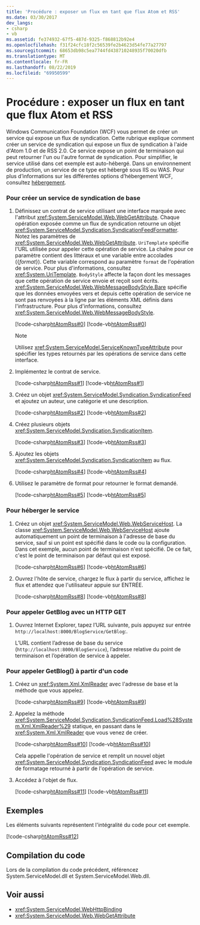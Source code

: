 ```yaml
---
title: 'Procédure : exposer un flux en tant que flux Atom et RSS'
ms.date: 03/30/2017
dev_langs:
- csharp
- vb
ms.assetid: fe374932-67f5-487d-9325-f868812b92e4
ms.openlocfilehash: f31f24cfc18f2c56539fe2b4623d54fe77a27797
ms.sourcegitcommit: 68653db98c5ea7744fd438710248935f70020dfb
ms.translationtype: MT
ms.contentlocale: fr-FR
ms.lasthandoff: 08/22/2019
ms.locfileid: "69950599"
---
```

# <a name="how-to-expose-a-feed-as-both-atom-and-rss"></a>Procédure : exposer un flux en tant que flux Atom et RSS
Windows Communication Foundation (WCF) vous permet de créer un service qui expose un flux de syndication. Cette rubrique explique comment créer un service de syndication qui expose un flux de syndication à l'aide d'Atom 1.0 et de RSS 2.0. Ce service expose un point de terminaison qui peut retourner l'un ou l'autre format de syndication. Pour simplifier, le service utilisé dans cet exemple est auto-hébergé. Dans un environnement de production, un service de ce type est hébergé sous IIS ou WAS. Pour plus d’informations sur les différentes options d’hébergement WCF, consultez [hébergement](../../../../docs/framework/wcf/feature-details/hosting.md).  
  
### <a name="to-create-a-basic-syndication-service"></a>Pour créer un service de syndication de base  
  
1. Définissez un contrat de service utilisant une interface marquée avec l'attribut <xref:System.ServiceModel.Web.WebGetAttribute>. Chaque opération exposée comme un flux de syndication retourne un objet <xref:System.ServiceModel.Syndication.SyndicationFeedFormatter>. Notez les paramètres de <xref:System.ServiceModel.Web.WebGetAttribute>. `UriTemplate` spécifie l'URL utilisée pour appeler cette opération de service. La chaîne pour ce paramètre contient des littéraux et une variable entre accolades ({*format*}). Cette variable correspond au paramètre `format` de l'opération de service. Pour plus d'informations, consultez <xref:System.UriTemplate>. `BodyStyle` affecte la façon dont les messages que cette opération de service envoie et reçoit sont écrits. <xref:System.ServiceModel.Web.WebMessageBodyStyle.Bare> spécifie que les données envoyées vers et depuis cette opération de service ne sont pas renvoyées à la ligne par les éléments XML définis dans l'infrastructure. Pour plus d'informations, consultez <xref:System.ServiceModel.Web.WebMessageBodyStyle>.  
  
     [!code-csharp[htAtomRss#0](../../../../samples/snippets/csharp/VS_Snippets_CFX/htatomrss/cs/program.cs#0)]
     [!code-vb[htAtomRss#0](../../../../samples/snippets/visualbasic/VS_Snippets_CFX/htatomrss/vb/program.vb#0)]  
  
    > [!NOTE]
    > Utilisez <xref:System.ServiceModel.ServiceKnownTypeAttribute> pour spécifier les types retournés par les opérations de service dans cette interface.  
  
2. Implémentez le contrat de service.  
  
     [!code-csharp[htAtomRss#1](../../../../samples/snippets/csharp/VS_Snippets_CFX/htatomrss/cs/program.cs#1)]
     [!code-vb[htAtomRss#1](../../../../samples/snippets/visualbasic/VS_Snippets_CFX/htatomrss/vb/program.vb#1)]  
  
3. Créez un objet <xref:System.ServiceModel.Syndication.SyndicationFeed> et ajoutez un auteur, une catégorie et une description.  
  
     [!code-csharp[htAtomRss#2](../../../../samples/snippets/csharp/VS_Snippets_CFX/htatomrss/cs/program.cs#2)]
     [!code-vb[htAtomRss#2](../../../../samples/snippets/visualbasic/VS_Snippets_CFX/htatomrss/vb/program.vb#2)]  
  
4. Créez plusieurs objets <xref:System.ServiceModel.Syndication.SyndicationItem>.  
  
     [!code-csharp[htAtomRss#3](../../../../samples/snippets/csharp/VS_Snippets_CFX/htatomrss/cs/program.cs#3)]
     [!code-vb[htAtomRss#3](../../../../samples/snippets/visualbasic/VS_Snippets_CFX/htatomrss/vb/program.vb#3)]  
  
5. Ajoutez les objets <xref:System.ServiceModel.Syndication.SyndicationItem> au flux.  
  
     [!code-csharp[htAtomRss#4](../../../../samples/snippets/csharp/VS_Snippets_CFX/htatomrss/cs/program.cs#4)]
     [!code-vb[htAtomRss#4](../../../../samples/snippets/visualbasic/VS_Snippets_CFX/htatomrss/vb/program.vb#4)]  
  
6. Utilisez le paramètre de format pour retourner le format demandé.  
  
     [!code-csharp[htAtomRss#5](../../../../samples/snippets/csharp/VS_Snippets_CFX/htatomrss/cs/program.cs#5)]
     [!code-vb[htAtomRss#5](../../../../samples/snippets/visualbasic/VS_Snippets_CFX/htatomrss/vb/program.vb#5)]  
  
### <a name="to-host-the-service"></a>Pour héberger le service  
  
1. Créez un objet <xref:System.ServiceModel.Web.WebServiceHost>. La classe <xref:System.ServiceModel.Web.WebServiceHost> ajoute automatiquement un point de terminaison à l'adresse de base du service, sauf si un point est spécifié dans le code ou la configuration. Dans cet exemple, aucun point de terminaison n'est spécifié. De ce fait, c'est le point de terminaison par défaut qui est exposé.  
  
     [!code-csharp[htAtomRss#6](../../../../samples/snippets/csharp/VS_Snippets_CFX/htatomrss/cs/program.cs#6)]
     [!code-vb[htAtomRss#6](../../../../samples/snippets/visualbasic/VS_Snippets_CFX/htatomrss/vb/program.vb#6)]  
  
2. Ouvrez l'hôte de service, chargez le flux à partir du service, affichez le flux et attendez que l'utilisateur appuie sur ENTRÉE.  
  
     [!code-csharp[htAtomRss#8](../../../../samples/snippets/csharp/VS_Snippets_CFX/htatomrss/cs/program.cs#8)]
     [!code-vb[htAtomRss#8](../../../../samples/snippets/visualbasic/VS_Snippets_CFX/htatomrss/vb/program.vb#8)]  
  
### <a name="to-call-getblog-with-an-http-get"></a>Pour appeler GetBlog avec un HTTP GET  
  
1. Ouvrez Internet Explorer, tapez l’URL suivante, puis appuyez sur entrée `http://localhost:8000/BlogService/GetBlog`:.
  
     L’URL contient l’adresse de base du service (`http://localhost:8000/BlogService`), l’adresse relative du point de terminaison et l’opération de service à appeler.  
  
### <a name="to-call-getblog-from-code"></a>Pour appeler GetBlog() à partir d'un code  
  
1. Créez un <xref:System.Xml.XmlReader> avec l'adresse de base et la méthode que vous appelez.  
  
     [!code-csharp[htAtomRss#9](../../../../samples/snippets/csharp/VS_Snippets_CFX/htatomrss/cs/snippets.cs#9)]
     [!code-vb[htAtomRss#9](../../../../samples/snippets/visualbasic/VS_Snippets_CFX/htatomrss/vb/snippets.vb#9)]  
  
2. Appelez la méthode <xref:System.ServiceModel.Syndication.SyndicationFeed.Load%28System.Xml.XmlReader%29> statique, en passant dans le <xref:System.Xml.XmlReader> que vous venez de créer.  
  
     [!code-csharp[htAtomRss#10](../../../../samples/snippets/csharp/VS_Snippets_CFX/htatomrss/cs/snippets.cs#10)]
     [!code-vb[htAtomRss#10](../../../../samples/snippets/visualbasic/VS_Snippets_CFX/htatomrss/vb/snippets.vb#10)]  
  
     Cela appelle l'opération de service et remplit un nouvel objet <xref:System.ServiceModel.Syndication.SyndicationFeed> avec le module de formatage retourné à partir de l'opération de service.  
  
3. Accédez à l'objet de flux.  
  
     [!code-csharp[htAtomRss#11](../../../../samples/snippets/csharp/VS_Snippets_CFX/htatomrss/cs/snippets.cs#11)]
     [!code-vb[htAtomRss#11](../../../../samples/snippets/visualbasic/VS_Snippets_CFX/htatomrss/vb/snippets.vb#11)]  
  
## <a name="example"></a>Exemples  
 Les éléments suivants représentent l'intégralité du code pour cet exemple.  
  
 [!code-csharp[htAtomRss#12](../../../../samples/snippets/csharp/VS_Snippets_CFX/htatomrss/cs/program.cs#12)]  
  
## <a name="compiling-the-code"></a>Compilation du code  
 Lors de la compilation du code précédent, référencez System.ServiceModel.dll et System.ServiceModel.Web.dll.  
  
## <a name="see-also"></a>Voir aussi

- <xref:System.ServiceModel.WebHttpBinding>
- <xref:System.ServiceModel.Web.WebGetAttribute>
